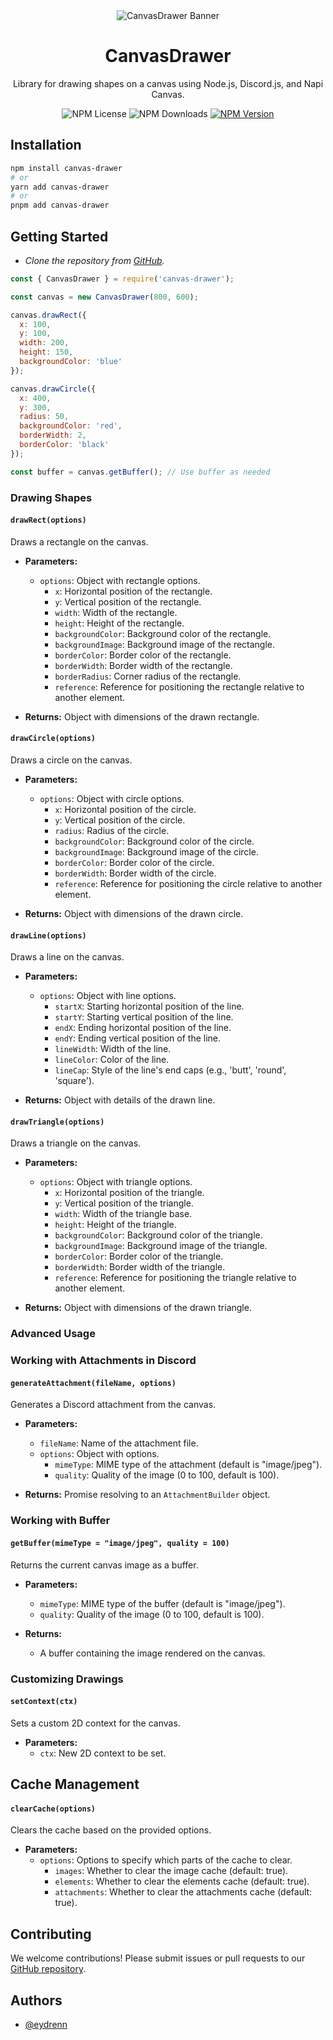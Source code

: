 <div align="center">
  <img alt="CanvasDrawer Banner" src="https://i.ibb.co/vxCbchW/Quikcess-Banner1-github.png">
</div>

<h1 align="center">CanvasDrawer</h1>

<p align="center">Library for drawing shapes on a canvas using Node.js, Discord.js, and Napi Canvas.</p>

<div align="center">
  <div style="width: fit-content; display: flex; align-items: flex-start; gap: 4px;">
    <img alt="NPM License" src="https://img.shields.io/npm/l/canvas-drawer">
    <img alt="NPM Downloads" src="https://img.shields.io/npm/dw/canvas-drawer">
    <a href="https://npmjs.com/package/canvas-drawer">
      <img alt="NPM Version" src="https://img.shields.io/npm/v/canvas-drawer">
    </a>
  </div>
</div>

## Installation

```bash
npm install canvas-drawer
# or
yarn add canvas-drawer
# or
pnpm add canvas-drawer
```

<!-- 
## Documentation

Visit our [official API documentation](https://docs.yourproject.com) for more information about this library. -->

## Getting Started

- _Clone the repository from [GitHub](https://github.com/yourusername/canvas-drawer)._

```js
const { CanvasDrawer } = require('canvas-drawer');

const canvas = new CanvasDrawer(800, 600);

canvas.drawRect({
  x: 100,
  y: 100,
  width: 200,
  height: 150,
  backgroundColor: 'blue'
});

canvas.drawCircle({
  x: 400,
  y: 300,
  radius: 50,
  backgroundColor: 'red',
  borderWidth: 2,
  borderColor: 'black'
});

const buffer = canvas.getBuffer(); // Use buffer as needed
```

### Drawing Shapes

#### `drawRect(options)`

Draws a rectangle on the canvas.

- **Parameters:**
  - `options`: Object with rectangle options.
    - `x`: Horizontal position of the rectangle.
    - `y`: Vertical position of the rectangle.
    - `width`: Width of the rectangle.
    - `height`: Height of the rectangle.
    - `backgroundColor`: Background color of the rectangle.
    - `backgroundImage`: Background image of the rectangle.
    - `borderColor`: Border color of the rectangle.
    - `borderWidth`: Border width of the rectangle.
    - `borderRadius`: Corner radius of the rectangle.
    - `reference`: Reference for positioning the rectangle relative to another element.

- **Returns:** Object with dimensions of the drawn rectangle.

#### `drawCircle(options)`

Draws a circle on the canvas.

- **Parameters:**
  - `options`: Object with circle options.
    - `x`: Horizontal position of the circle.
    - `y`: Vertical position of the circle.
    - `radius`: Radius of the circle.
    - `backgroundColor`: Background color of the circle.
    - `backgroundImage`: Background image of the circle.
    - `borderColor`: Border color of the circle.
    - `borderWidth`: Border width of the circle.
    - `reference`: Reference for positioning the circle relative to another element.

- **Returns:** Object with dimensions of the drawn circle.

#### `drawLine(options)`

Draws a line on the canvas.

- **Parameters:**
  - `options`: Object with line options.
    - `startX`: Starting horizontal position of the line.
    - `startY`: Starting vertical position of the line.
    - `endX`: Ending horizontal position of the line.
    - `endY`: Ending vertical position of the line.
    - `lineWidth`: Width of the line.
    - `lineColor`: Color of the line.
    - `lineCap`: Style of the line's end caps (e.g., 'butt', 'round', 'square').

- **Returns:** Object with details of the drawn line.

#### `drawTriangle(options)`

Draws a triangle on the canvas.

- **Parameters:**
  - `options`: Object with triangle options.
    - `x`: Horizontal position of the triangle.
    - `y`: Vertical position of the triangle.
    - `width`: Width of the triangle base.
    - `height`: Height of the triangle.
    - `backgroundColor`: Background color of the triangle.
    - `backgroundImage`: Background image of the triangle.
    - `borderColor`: Border color of the triangle.
    - `borderWidth`: Border width of the triangle.
    - `reference`: Reference for positioning the triangle relative to another element.

- **Returns:** Object with dimensions of the drawn triangle.

### Advanced Usage

### Working with Attachments in Discord

#### `generateAttachment(fileName, options)`

Generates a Discord attachment from the canvas.

- **Parameters:**
  - `fileName`: Name of the attachment file.
  - `options`: Object with options.
    - `mimeType`: MIME type of the attachment (default is "image/jpeg").
    - `quality`: Quality of the image (0 to 100, default is 100).

- **Returns:** Promise resolving to an `AttachmentBuilder` object.

### Working with Buffer

#### `getBuffer(mimeType = "image/jpeg", quality = 100)`

Returns the current canvas image as a buffer.

- **Parameters:**
  - `mimeType`: MIME type of the buffer (default is "image/jpeg").
  - `quality`: Quality of the image (0 to 100, default is 100).

- **Returns:**
  - A buffer containing the image rendered on the canvas.

### Customizing Drawings

#### `setContext(ctx)`

Sets a custom 2D context for the canvas.

- **Parameters:**
  - `ctx`: New 2D context to be set.

## Cache Management

#### `clearCache(options)`

Clears the cache based on the provided options.

- **Parameters:**
  - `options`: Options to specify which parts of the cache to clear.
    - `images`: Whether to clear the image cache (default: true).
    - `elements`: Whether to clear the elements cache (default: true).
    - `attachments`: Whether to clear the attachments cache (default: true).

## Contributing

We welcome contributions! Please submit issues or pull requests to our [GitHub repository](https://github.com/eydrenn/canvas-drawer).

## Authors

- [@eydrenn](https://github.com/eydrenn)